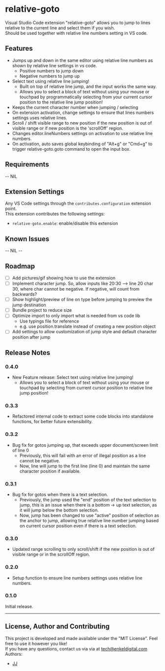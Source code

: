 # relative-goto
Visual Studio Code extension "relative-goto" allows you to jump to lines relative to the current line and select them if you wish.  
Should be used together with relative line numbers setting in VS code.

## Features
- Jumps up and down in the same editor using relative line numbers as shown by relative line settings in vs code.
    - Positive numbers to jump down
    - Negative numbers to jump up
- Select text using relative line jumping!
    - Built on top of relative line jump, and the input works the same way.
    - Allows you to select a block of text without using your mouse or touchpad by programmatically selecting from your current cursor position to the relative line jump position!
- Keeps the current character number when jumping / selecting
- On extension activation, change settings to ensure that lines numbers settings uses relative lines.
- Scroll / shift visible range to new position if the new position is out of visible range or if new position is the 'scrollOff' region.
- Changes editor.lineNumbers settings on activation to use relative line numbers.
- On activation, auto saves global keybinding of "Alt+g" or "Cmd+g" to trigger relative-goto.goto command to open the input box.

## Requirements
<!-- If you have any requirements or dependencies, add a section describing those and how to install and configure them. -->
-- NIL

## Extension Settings
Any VS Code settings through the `contributes.configuration` extension point.  
This extension contributes the following settings:
* `relative-goto.enable`: enable/disable this extension

## Known Issues
<!-- Calling out known issues can help limit users opening duplicate issues against your extension. -->
-- NIL --

## Roadmap
- [ ] Add pictures/gif showing how to use the extension
- [ ] Implement character jump. So, allow inputs like  20:30 --> line 20 char 30, where char cannot be negative. If negative, will count from backwards?
- [ ] Show highlight/preview of line on type before jumping to preview the jump destination
- [ ] Bundle project to reduce size
- [ ] Optimize import to only import what is needed from vs code lib
    - Use typings file for reference
    - e.g. use position.translate instead of creating a new position object
- [ ] Add settings to allow customization of jump style and default character position after jump

## Release Notes
### 0.4.0
- New Feature release: Select text using relative line jumping!
    - Allows you to select a block of text without using your mouse or touchpad by selecting from current cursor position to relative line jump position!

### 0.3.3
- Refactored internal code to extract some code blocks into standalone functions, for better future extensibility.

### 0.3.2
- Bug fix for gotos jumping up, that exceeds upper document/screen limit of line 0
    - Previously, this will fail with an error of illegal position as a line cannot be negative.
    - Now, line will jump to the first line (line 0) and maintain the same character position if available.

### 0.3.1
- Bug fix for gotos when there is a text selection.
    - Previously, the jump used the "end" position of the text selection to jump, this is an issue when there is a bottom -> up text selection, as it will jump below the bottom selection.
    - Now, jump has been changed to use "active" position of selection as the anchor to jump, allowing true relative line number jumping based on current cursor position even if there is a text selection.

### 0.3.0
- Updated range scrolling to only scroll/shift if the new position is out of visible range or in the scrollOff region.

### 0.2.0
- Setup function to ensure line numbers settings uses relative line numbers.

### 0.1.0
Initial release.

---
## License, Author and Contributing
This project is developed and made available under the "MIT License". Feel free to use it however you like!  
If you have any questions, contact us via via at tech@enkeldigital.com  
Authors:
- [JJ](https://github.com/Jaimeloeuf)